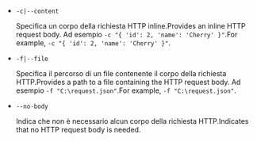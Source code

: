 * `-c|--content`

  <span data-ttu-id="a467b-101">Specifica un corpo della richiesta HTTP inline.</span><span class="sxs-lookup"><span data-stu-id="a467b-101">Provides an inline HTTP request body.</span></span> <span data-ttu-id="a467b-102">Ad esempio `-c "{ 'id': 2, 'name': 'Cherry' }"`.</span><span class="sxs-lookup"><span data-stu-id="a467b-102">For example, `-c "{ 'id': 2, 'name': 'Cherry' }"`.</span></span>

* `-f|--file`

  <span data-ttu-id="a467b-103">Specifica il percorso di un file contenente il corpo della richiesta HTTP.</span><span class="sxs-lookup"><span data-stu-id="a467b-103">Provides a path to a file containing the HTTP request body.</span></span> <span data-ttu-id="a467b-104">Ad esempio `-f "C:\request.json"`.</span><span class="sxs-lookup"><span data-stu-id="a467b-104">For example, `-f "C:\request.json"`.</span></span>

* `--no-body`

  <span data-ttu-id="a467b-105">Indica che non è necessario alcun corpo della richiesta HTTP.</span><span class="sxs-lookup"><span data-stu-id="a467b-105">Indicates that no HTTP request body is needed.</span></span>
